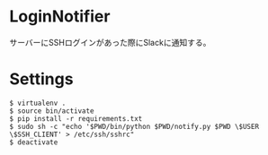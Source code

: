 # LoginNotifier

サーバーにSSHログインがあった際にSlackに通知する。


# Settings

```
$ virtualenv .
$ source bin/activate
$ pip install -r requirements.txt
$ sudo sh -c "echo '$PWD/bin/python $PWD/notify.py $PWD \$USER \$SSH_CLIENT' > /etc/ssh/sshrc"
$ deactivate
```

